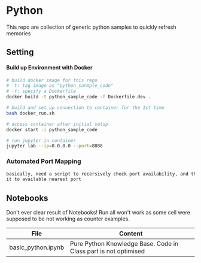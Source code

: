 # Python
This repo are collection of generic python samples to quickly refresh memories

## Setting
#### Build up Environment with Docker
```bash
# build docker image for this repo
# -t: tag image as "python_sanmple_code"
# -f: specify a Dockerfile
docker build -t python_sample_code -f Dockerfile.dev . 

# build and set up connection to container for the 1st time 
bash docker_run.sh

# access container after initial setup
docker start -i python_sample_code

# run jupyter in container
jupyter lab --ip=0.0.0.0 --port=8888
```
### Automated Port Mapping 
```bash
basically, need a script to recersively check port availability, and then map
it to available nearest port 
```

## Notebooks
Don't ever clear result of Notebooks! Run all won't work as some cell were supposed to 
be not working as counter examples.

File | Content
------------ | ------------
basic_python.ipynb | Pure Python Knowledge Base. Code in Class part is not optimised
